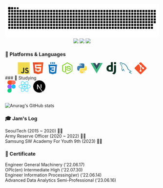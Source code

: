 <!-- ![header](https://capsule-render.vercel.app/api?type=waving&color=auto&height=180&section=header&text=✋Welcome%20To%20Jam's%20Page&fontSize=30&animation=fadeIn&fontAlignY=33) -->
<!-- ![header](./github-header-image.png) -->

<picture>
  <source media="(prefers-color-scheme: dark)" srcset="https://raw.githubusercontent.com/platane/platane/output/github-contribution-grid-snake-dark.svg">
  <source media="(prefers-color-scheme: light)" srcset="https://raw.githubusercontent.com/platane/platane/output/github-contribution-grid-snake.svg">
  <img alt="github contribution grid snake animation" src="https://raw.githubusercontent.com/platane/platane/output/github-contribution-grid-snake.svg">
</picture>  

<br>  

<div align="center">
  <a href="https://www.instagram.com/suhjam/" target="_blank"><img src="https://img.shields.io/badge/suhJam-E4405F.svg?&style=flat-square&logo=instagram&logoColor=white"/></a>
  <a href="mailto:sjh960815@gmail.com" target="_blank"><img src="https://img.shields.io/badge/sjh960815@gmail.com-EA4335.svg?&style=flat-square&logo=Gmail&logoColor=white"/></a>
  <a href="https://jamseo.github.io/" target="_blank"><img src="https://img.shields.io/badge/서쨈의 코드서재-181717.svg?&style=flat-square&logo=github&logoColor=white"/></a>
</div>

### 🎲 Platforms & Languages
<div style="text-align: center">
  <img src="https://raw.githubusercontent.com/devicons/devicon/master/icons/javascript/javascript-original.svg" title="JavaScript" alt="JavaScript" width="40" height="40"/>&nbsp;
  <img src="https://raw.githubusercontent.com/devicons/devicon/master/icons/html5/html5-original.svg" title="HTML5" alt="HTML" width="40" height="40"/>&nbsp;
  <img src="https://raw.githubusercontent.com/devicons/devicon/master/icons/css3/css3-plain-wordmark.svg"  title="CSS3" alt="CSS" width="40" height="40"/>&nbsp;
  <img src="https://raw.githubusercontent.com/devicons/devicon/master/icons/nodejs/nodejs-original.svg" title="NodeJS" alt="NodeJS" width="40" height="40"/>&nbsp;
  <img src="https://raw.githubusercontent.com/devicons/devicon/master/icons/python/python-original.svg" title="Python" alt="Python" width="40" height="40"/>&nbsp;
  <img src="https://raw.githubusercontent.com/devicons/devicon/master/icons/vuejs/vuejs-original.svg" title="VueJS" alt="VueJS" width="40" height="40"/>&nbsp;
  <img src="https://raw.githubusercontent.com/devicons/devicon/master/icons/django/django-plain.svg" title="Django" alt="Django" width="40" height="40"/>&nbsp;
  <img src="https://raw.githubusercontent.com/devicons/devicon/master/icons/mysql/mysql-original.svg" title="MySQL"  alt="MySQL" width="40" height="40"/>&nbsp;
  <img src="https://raw.githubusercontent.com/devicons/devicon/master/icons/git/git-original.svg" title="Git" alt="Git" width="40" height="40"/>
</div>
### 🎲 Studying
<div>
  <img src="https://raw.githubusercontent.com/devicons/devicon/master/icons/figma/figma-original.svg" title="Figma" alt="Figma" width="40" height="40"/>
  <img src="https://raw.githubusercontent.com/devicons/devicon/master/icons/react/react-original.svg" title="React" alt="React" width="40" height="40"/>&nbsp;
  <img src="https://raw.githubusercontent.com/devicons/devicon/master/icons/nextjs/nextjs-original.svg" title="NextJS" alt="NextJS" width="40" height="40"/>&nbsp;
</div>

<!--
<p>
  <img src="https://img.shields.io/badge/python-3776AB?style=flat-square&logo=python&logoColor=white"/>
  <img src="https://img.shields.io/badge/javascript-F7DF1E.svg?&style=flat-square&logo=javascript&logoColor=white"/>
  <img src="https://img.shields.io/badge/html5-E34F26.svg?&style=flat-square&logo=html5&logoColor=white"/>
  <img src="https://img.shields.io/badge/css3-1572B6.svg?&style=flat-square&logo=css3&logoColor=white"/>
  <img src="https://img.shields.io/badge/react-61DAFB.svg?&style=flat-square&logo=react&logoColor=white"/>
  <img src="https://img.shields.io/badge/vue.js-4FC08D.svg?&style=flat-square&logo=vue.js&logoColor=white"/>
  <img src="https://img.shields.io/badge/Next.js-000000.svg?&style=flat-square&logo=Next.js&logoColor=white"/>
  <img src="https://img.shields.io/badge/django-092E20.svg?&style=flat-square&logo=django&logoColor=white"/>
  <img src="https://img.shields.io/badge/mysql-4479A1.svg?&style=flat-square&logo=mysql&logoColor=white"/>
</p>  
-->  
<br>  

![Anurag's GitHub stats](https://github-readme-stats.vercel.app/api?username=JamSeo&show_icons=true&theme=flag-india)

### 🎓 Jam's Log

SeoulTech (2015 ~ 2020) 👨‍🎓   
Army Reserve Officer (2020 ~ 2022) 💂‍♂️  
Samsung SW Academy For Youth 9th (2023) 👨‍💼

### 📗 Certificate  
Engineer General Machinery ('22.06.17)  
OPIc(en) Intermediate High ('22.07.30)  
Engineer Information Processing(wr) ('22.06.14)  
Advanced Data Analytics Semi-Professional ('23.06.16)   

